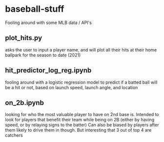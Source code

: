 # baseball-stuff
Fooling around with some MLB data / API's

## plot_hits.py 
asks the user to input a player name, and will plot all their hits at their home ballpark for the season to date (2021)

## hit_predictor_log_reg.ipynb 
fooling around with a logistic regression model to predict if a batted ball will be a hit or not, based on launch speed, launch angle, and location

## on_2b.ipynb 
looking for who the most valuable player to have on 2nd base is. Intended to look for players that benefit their team while being on 2B (either by having speed, or by relaying signs to the batter) Can also be biased by players after them likely to drive them in though. But interesting that 3 out of top 4 are catchers
